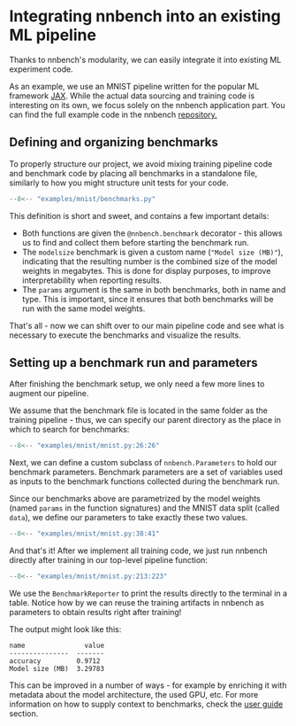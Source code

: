 # Integrating nnbench into an existing ML pipeline

Thanks to nnbench's modularity, we can easily integrate it into existing ML experiment code.

As an example, we use an MNIST pipeline written for the popular ML framework [JAX](https://jax.readthedocs.io/en/latest/).
While the actual data sourcing and training code is interesting on its own, we focus solely on the nnbench application part.
You can find the full example code in the nnbench [repository.](https://github.com/aai-institute/nnbench/tree/main/examples/mnist)

## Defining and organizing benchmarks

To properly structure our project, we avoid mixing training pipeline code and benchmark code by placing all benchmarks in a standalone file, similarly to how you might structure unit tests for your code.

```python
--8<-- "examples/mnist/benchmarks.py"
```

This definition is short and sweet, and contains a few important details:

* Both functions are given the `@nnbench.benchmark` decorator - this allows us to find and collect them before starting the benchmark run.
* The `modelsize` benchmark is given a custom name (`"Model size (MB)"`), indicating that the resulting number is the combined size of the model weights in megabytes.
This is done for display purposes, to improve interpretability when reporting results.
* The `params` argument is the same in both benchmarks, both in name and type. This is important, since it ensures that both benchmarks will be run with the same model weights.

That's all - now we can shift over to our main pipeline code and see what is necessary to execute the benchmarks and visualize the results.

## Setting up a benchmark run and parameters

After finishing the benchmark setup, we only need a few more lines to augment our pipeline.

We assume that the benchmark file is located in the same folder as the training pipeline - thus, we can specify our parent directory as the place in which to search for benchmarks:

```python
--8<-- "examples/mnist/mnist.py:26:26"
```

Next, we can define a custom subclass of `nnbench.Parameters` to hold our benchmark parameters.
Benchmark parameters are a set of variables used as inputs to the benchmark functions collected during the benchmark run.

Since our benchmarks above are parametrized by the model weights (named `params` in the function signatures) and the MNIST data split (called `data`), we define our parameters to take exactly these two values.

```python
--8<-- "examples/mnist/mnist.py:38:41"
```

And that's it! After we implement all training code, we just run nnbench directly after training in our top-level pipeline function:

```python
--8<-- "examples/mnist/mnist.py:213:223"
```

We use the `BenchmarkReporter` to print the results directly to the terminal in a table.
Notice how by we can reuse the training artifacts in nnbench as parameters to obtain results right after training!

The output might look like this:

```
name               value
---------------  -------
accuracy         0.9712
Model size (MB)  3.29783
```

This can be improved in a number of ways - for example by enriching it with metadata about the model architecture, the used GPU, etc.
For more information on how to supply context to benchmarks, check the [user guide](../guides/index.md) section.
